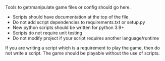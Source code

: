 Tools to get/manipulate game files or config should go here.

* Scripts should have documentation at the top of the file
* Do not add script dependencies to requirements.txt or setup.py
* New python scripts should be written for python 3.9+
* Scripts do not require unit testing
* Do not modify project if your script requires another language/runtime

If you are writing a script which is a requirement to play the game,
then do not write a script.  The game should be playable without the use
of scripts.
